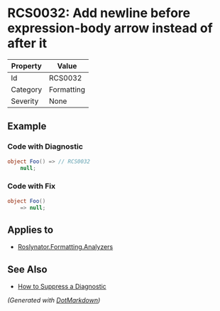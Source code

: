 # RCS0032: Add newline before expression\-body arrow instead of after it

| Property | Value      |
| -------- | ---------- |
| Id       | RCS0032    |
| Category | Formatting |
| Severity | None       |

## Example

### Code with Diagnostic

```csharp
object Foo() => // RCS0032
    null;
```

### Code with Fix

```csharp
object Foo()
    => null;
```

## Applies to

* [Roslynator.Formatting.Analyzers](https://www.nuget.org/packages/Roslynator.Formatting.Analyzers)

## See Also

* [How to Suppress a Diagnostic](../HowToConfigureAnalyzers.md#how-to-suppress-a-diagnostic)


*\(Generated with [DotMarkdown](http://github.com/JosefPihrt/DotMarkdown)\)*